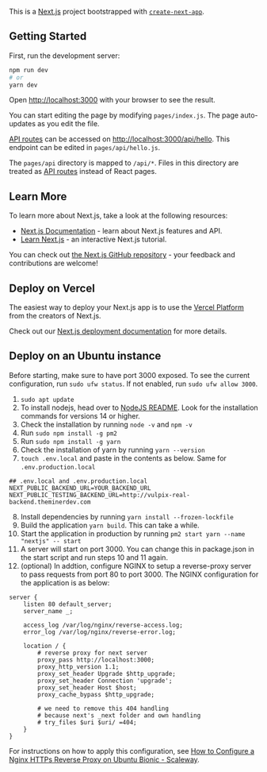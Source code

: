 This is a [Next.js](https://nextjs.org/) project bootstrapped with [`create-next-app`](https://github.com/vercel/next.js/tree/canary/packages/create-next-app).

## Getting Started

First, run the development server:

```bash
npm run dev
# or
yarn dev
```

Open [http://localhost:3000](http://localhost:3000) with your browser to see the result.

You can start editing the page by modifying `pages/index.js`. The page auto-updates as you edit the file.

[API routes](https://nextjs.org/docs/api-routes/introduction) can be accessed on [http://localhost:3000/api/hello](http://localhost:3000/api/hello). This endpoint can be edited in `pages/api/hello.js`.

The `pages/api` directory is mapped to `/api/*`. Files in this directory are treated as [API routes](https://nextjs.org/docs/api-routes/introduction) instead of React pages.

## Learn More

To learn more about Next.js, take a look at the following resources:

- [Next.js Documentation](https://nextjs.org/docs) - learn about Next.js features and API.
- [Learn Next.js](https://nextjs.org/learn) - an interactive Next.js tutorial.

You can check out [the Next.js GitHub repository](https://github.com/vercel/next.js/) - your feedback and contributions are welcome!

## Deploy on Vercel

The easiest way to deploy your Next.js app is to use the [Vercel Platform](https://vercel.com/new?utm_medium=default-template&filter=next.js&utm_source=create-next-app&utm_campaign=create-next-app-readme) from the creators of Next.js.

Check out our [Next.js deployment documentation](https://nextjs.org/docs/deployment) for more details.  
  
## Deploy on an Ubuntu instance  
Before starting, make sure to have port 3000 exposed. To see the current configuration, run `sudo ufw status`. If not enabled, run `sudo ufw allow 3000`.  
1. `sudo apt update`
2. To install nodejs, head over to [NodeJS README](https://github.com/nodesource/distributions/blob/master/README.md). Look for the installation commands for versions 14 or higher.
3. Check the installation by running `node -v` and `npm -v`
4. Run `sudo npm install -g pm2`
5. Run `sudo npm install -g yarn`
6. Check the installation of yarn by running `yarn --version`
7. `touch .env.local` and paste in the contents as below. Same for `.env.production.local`
```
## .env.local and .env.production.local
NEXT_PUBLIC_BACKEND_URL=YOUR_BACKEND_URL
NEXT_PUBLIC_TESTING_BACKEND_URL=http://vulpix-real-backend.theminerdev.com
```
8. Install dependencies by running `yarn install --frozen-lockfile`
9. Build the application `yarn build`. This can take a while.
10. Start the application in production by running `pm2 start yarn --name "nextjs" -- start`
11. A server will start on port 3000. You can change this in package.json in the start script and run steps 10 and 11 again.
12. (optional) In addtion, configure NGINX to setup a reverse-proxy server to pass requests from port 80 to port 3000. The NGINX configuration for the application is as below:
```
server {
    listen 80 default_server;
    server_name _;

    access_log /var/log/nginx/reverse-access.log;
    error_log /var/log/nginx/reverse-error.log;

    location / {
        # reverse proxy for next server
        proxy_pass http://localhost:3000;
        proxy_http_version 1.1;
        proxy_set_header Upgrade $http_upgrade;
        proxy_set_header Connection 'upgrade';
        proxy_set_header Host $host;
        proxy_cache_bypass $http_upgrade;

        # we need to remove this 404 handling
        # because next's _next folder and own handling
        # try_files $uri $uri/ =404;
    }
}
```
For instructions on how to apply this configuration, see [How to Configure a Nginx HTTPs Reverse Proxy on Ubuntu Bionic - Scaleway](https://www.scaleway.com/en/docs/how-to-configure-nginx-reverse-proxy/).
